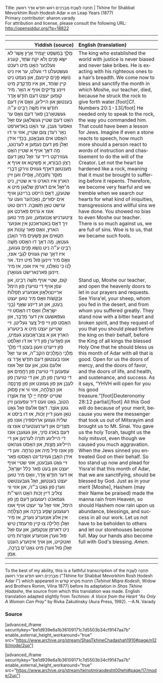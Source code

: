 <html>
<head></head>
<body>
Title: תְּחִנָה לְשַׁבָּת מְבָרְכִים רֹאשׁ חוֹדֶשׁ אַדָר רִאשׁוֹן | Tkhine for Shabbat Mevorkhim Rosh Ḥodesh Adar א on Leap Years (1877)<br />
Primary contributor: aharon.varady<br />
For attribution and license, please consult the following URL: <a href="http://opensiddur.org/?p=18822">http://opensiddur.org/?p=18822</a>
<p />
<hr />

<table style="margin-left: auto;margin-right: auto;" class="draggable">
<thead><tr><th id="x" style="text-align: right;">Yiddish (source)</th><th style="text-align: left;">English (translation)</th></tr></thead>
<tbody>
<tr>
<td style="vertical-align:top;" width="46%">
<div class="yiddish" lang="yi">
מֶלֶךְ בַּמִשְׁפָּט יַעֲמִיד אָרֶץ אֲשֶׁר לֹא יִשָּׂא פָנִים וְלֹא יִקַּח שֹׁחַד, קעניג װעלכער האָט מיט רעכט געשטעלט די װעלט, ער איז ניט נוֹשֵׂא פָּנִים קײנעם, אוּן נעמט ניט קײן שׁוֹחַד, אוּן איז מְדַקְדֵק מיט זײַנע צַדִּיקִים אױף א האָר. מיר קוּמען יעצט דעם חוֹדֶשׁ אֲדָר בּענטשן אוּן הײליגן, װאָס אין דעם חוֹדֶשׁ איז מֹשֶׁה רַבֵּינוּ ע״ה געשטאָרבּן פאר דעם װאָס ער האָט דעם שטײן געשלאָגן עס זאָל װאסער געבּן. ער האָט בּאדארפט נאָר רעדן צוּם שטײן, אזױ װי דוּ האָסט אים געבּאָטן, בִּכְדֵי אידן זאָלן פוּן דעם נעמען א לערנוּנג, מַה דאָך אױף א שטײן האָט געװירקט רײד ער זאָל טאָן דעם רָצוֹן הַבּוֹרֵא, א פְּשִׁיטָא אז אױף א מענטשן דאךף געװיס װירקן דִבְרֵי מוּסָר וְתוֹכָחָה, אֲפִילוּ װען זײַן הארץ איז הארט װי א שטײן, ניט מ׳זאָל אים דארפן שלאָגן מיט א שטעקן, דאָס הײסט ברײנגן אױף אים יִסוּרִים, נאָכהער װעט ער ערשט טאָן תְּשׁוּבָה. דרוּם טוּט אוּנז א גרױס פארכט אוּן ציטערניש אָננעמען, װען מיר טוּען זיך דאָס בּאטראכטן אין אוּנזער הארץ, װאָס פאר עֲוֺנוֹת אוּן חַטָּאִים אוּן פְּשָׁעִים מיר האָבּן געטאָן. מַה דאָך דוּ האָסט מֹשֶׁה רַבֵּינוּ ע״ה ניט נוֹשֵׂא פָּנִים געװען, איז דאָך שױן געװיס לְגַבֵּי אוּנז, װאָס מיר זײַנען פוּל מיט זינד. אױ לָנוּ כִּי נוֹאַלְנוּ, װײ איז אוּנז, אז מיר זײַנען פארנארישט געװאָרן.
</span></div></td>

<td style="vertical-align:top;" width="53%"><div class="english" lang="en">
The king who established the world with justice is never biased and never take bribes. He is exacting with his righteous ones to a hair’s breadth. We come now to bless and sanctify the month in which Moshe, our teacher, died, because he struck the rock to give forth water.[foot]Cf. Numbers 20:1-13[/foot] He needed only to speak to the rock, the way you commanded him. That could have been a lesson for Jews. Imagine if even a stone reacts to speech, how much more should a person react to words of instruction and chastisement to do the will of the Creator. Let not the heart be hardened like a rock, meaning that it must be brought to suffering before it repents. Therefore, we become very fearful and we tremble when we search our hearts for what kind of iniquities, transgressions and willful sins we have done. You showed no bias to even Moshe our teacher. There is so much against us, we are full of sins. Woe is to us, that we became such fools.
</div></td>
</tr>


<tr>
<td style="vertical-align:top;" width="46%">
<div class="yiddish" lang="yi">
קוּם, שטײ אױף מֹשֶׁה רַבֵּינוּ, אוּן עפן אױף די טױערן פוּן הימל ארײַנצוּלאָזן אוּנזערע תְּפִלּוֹת וּבַקָּשׁוֹת װאָס מיר טוּען יעצט בּעטן, אוּן זע דײַנע שאָף (בְּנֵי יִשְׂרָאֵל) װאָס דוּ האָסט זײ געפּאשעט אין דער מִדְבָּר, אוּן האָסט פוּן זײ פיל צַעַר געליטן. זײ שטײען יעצט מיט א בּיטערע הארץ אוּן א צוּבּראָכענע געמיט, אוּן פאָדערן פוּן דיר אז דוּ זאָלסט פוּן זײערט װעגן בּעטן די מֶלֶךְ מַלְכֵי הַמְּלָכִים הקבּ״ה, אז ער זאָל אוּנז בּענטשן דעם חוֹדֶשׁ אֲדָר צוּ אלעם גוּטן, אוּן עס זאָל אוּנז עפענען די טױערן פוּן רַחֲמִים אוּן די טױערן פוּן חֵן, אוּן די טױערן פוּן לעבּן אוּן פוּן געזוּנט אוּן פוּן פַּרְנָסָה אוּן הַצְלָחָה, אזױ װי אין פָּסוּק שטײט יִפְתַּח יְיָ לְךָ אֶת אוֹצָרוֹ הַטּוֹב, גאָט װעט דיר עפענען זײַן גוּטן אוֹצָר. דאָס אלעס זאָל גאָט טאָן װעגן דײַן זְכוּת, אז דוּ בּיסט א שליח געװען ארױספירן אוּנז פוּן מִצְרַיִם אוּן דערנענטערט אוּנז צוּ דעם בּארג סִינַי, אוּן געגעבּן אוּנז די הײליגע תּוֹרָה לערנען אוּן די הײליגע מִצְוֺת, אוּן האָסט געהאט פוּן אוּנז פיל מיה אוּן טִרְחָה. װען די אידן האָבּן געזינדיגט האָסטוּ פאר זײ גאָט געבּעטן, אזױ שטיי אױף יעצט אוּן בּעט פאר כְּלַל יִשְׂרָאֵל, אז דער חוֹדֶשׁ אֲדָר, װאָס מיר טוּען יעצט בּענטשן, זאָל געבּענטשט װערן פוּן גאָט בּ״ה, אוּן אזױ װי צוּליבּ דײַן זְכוּת האָט השי״ת געמאכט רעגענען דעם מָן פוּן הימל, אזױ זאָל ער יעצט אױף אוּנז רעגענען שֶׁפָע בְּרָכָה אוּן הַצְלָחָה אין אלע אונזערע װערק, אז מיר זאָלן חָלִילָה צוּ קײן פרעמדן טיש ניט דארפן אָנקומען, אוּן עס זאָל פוּל װערן אונזערע אוֹצְרוֹת מיט זאטקײַט, אוּן אױךְ אינזערע הענט זאָלן פוּל װערן מיט גאָט׳ס בְּרָכָה, אָמֵן.
</span></div></td>

<td style="vertical-align:top;" width="53%"><div class="english" lang="en">
Stand up, Moshe our teacher, and open the heavenly doors to let in our prayers and requests. See Yisra'el, your sheep, whom you fed in the desert, and from whom you suffered greatly. They stand now with a bitter heart and broken spirit, and they request of you that you should plead before the king on their behalf, before the King of all kings the blessed Holy One that he should bless us this month of Adar with all that is good. Open for us the doors of mercy, and the doors of favor, and the doors of life, and health, and sustenance, and success. As it says, “YHVH will open for you his good treasure.”[foot]Deuteronomy 28:12 partial[/foot] All this God will do because of your merit, because you were the messenger that took us out of Mitsrayim and brought us to Mt. Sinai. You gave us the holy Torah, taught us the holy mitsvot, even though we caused you much aggravation. When the Jews sinned you entreated God on their behalf. So too stand up now and plead for Yisra'el that this month of Adar, that we are sanctifying, should be blessed by God. Just as in your merit [Moshe], Hashem (may their Name be praised) made the manna rain from Heaven, so should Hashem now rain upon us abundance, blessings, and success in all our work. Let us not have to be beholden to others and let our storehouses become full. May our hands also become full with God's blessing. <em>Amen</em>.
</div></td></tr>
</tbody></table>

<hr />

To the best of my ability, this is a faithful transcription of the תְּחִנָה לְשַׁבָּת מְבָרְכִים רֹאשׁ חוֺדֶשׁ אַדָר רִאשׁוֹן ("Tkhine for Shabbat Mevorkhim Rosh Ḥodesh Adar I") which appeared in תחנות מקרא קודש (<em>Teḥinot Miqra Ḳodesh</em>, Widow and Brothers Romm, Vilna 1877) before its adaptation in <em>Shas Tkhine Ḥadashe</em>, the source from which this translation was made. English translation adapted slightly from <em>Techinas: A Voice from the Heart "As Only A Woman Can Pray"</em> by Rivka Zakutinsky (Aura Press, 1992). --A.N. Varady

<h3>Source</h3>

[advanced_iframe securitykey="be1d939e6a1b36109171c7d5503b34cf9147aa7b" enable_external_height_workaround="true" src="https://www.archive.org/stream/ShasTkhineChadashah1910#page/n128/mode/2up"]

[advanced_iframe securitykey="be1d939e6a1b36109171c7d5503b34cf9147aa7b" enable_external_height_workaround="true" src="https://www.archive.org/stream/teinotmiraodesht00tehi#page/17/mode/2up"]
</body>
</html>